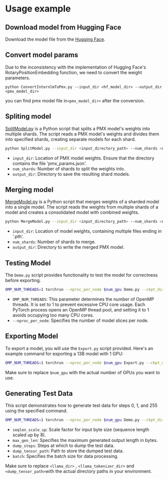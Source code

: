 # Usage example

## Download model from Hugging Face

Download the model file from the [Hugging Face](https://huggingface.co/internlm/internlm-7b).

## Convert model params

Due to the inconsistency with the implementation of Hugging Face's RotaryPositionEmbedding function, we need to convert the weight parameters.

```
python ConvertInternlmToPmx.py --input_dir <hf_model_dir> --output_dir <pmx_model_dir>
```

you can find pmx model file in`<pmx_model_dir>` after the conversion.

## Spliting model

[SplitModel.py](https://github.com/openppl-public/ppl.pmx/blob/master/model_zoo/llama/modeling/SplitModel.py) is a Python script that splits a PMX model's weights into multiple shards. The script reads a PMX model's weights and divides them into specified shards, creating separate models for each shard.

```bash
python SplitModel.py --input_dir <input_directory_path> --num_shards <number_of_shards> --output_dir <output_directory_path>
```

- `input_dir`: Location of PMX model weights. Ensure that the directory contains the file 'pmx_params.json'.
- `num_shards`: Number of shards to split the weights into.
- `output_dir`: Directory to save the resulting shard models.

## Merging model

[MergeModel.py](https://github.com/openppl-public/ppl.pmx/blob/master/model_zoo/llama/modeling/MergeModel.py) is a Python script that merges weights of a sharded model into a single model. The script reads the weights from multiple shards of a model and creates a consolidated model with combined weights.

```bash
python MergeModel.py --input_dir <input_directory_path> --num_shards <number_of_shards> --output_dir <output_directory_path>
```

- `input_dir`: Location of model weights, containing multiple files ending in '.pth'.
- `num_shards`: Number of shards to merge.
- `output_dir`: Directory to write the merged PMX model.

## Testing Model

The `Demo.py` script provides functionality to test the model for correctness before exporting.

```bash
OMP_NUM_THREADS=1 torchrun --nproc_per_node $num_gpu Demo.py --ckpt_dir <llama_dir> --tokenizer_path <llama_tokenizer_dir>/tokenizer.model --fused_qkv 1 --fused_kvcache 1 --auto_causal 1 --quantized_cache 1 --dynamic_batching 1
```

- `OMP_NUM_THREADS`: This parameter determines the number of OpenMP threads. It is set to 1 to prevent excessive CPU core usage. Each PyTorch process opens an OpenMP thread pool, and setting it to 1 avoids occupying too many CPU cores.
- `--nproc_per_node`: Specifies the number of model slices per node.

## Exporting Model

To export a model, you will use the `Export.py` script provided. Here's an example command for exporting a 13B model with 1 GPU:

```bash
OMP_NUM_THREADS=1 torchrun --nproc_per_node $num_gpu Export.py --ckpt_dir <llama_dir> --tokenizer_path <llama_tokenizer_dir>/tokenizer.model --fused_qkv 1 --fused_kvcache 1 --auto_causal 1 --quantized_cache 1 --dynamic_batching 1 --export_path <export_dir>
```

Make sure to replace `$num_gpu` with the actual number of GPUs you want to use.

## Generating Test Data

This script demonstrates how to generate test data for steps 0, 1, and 255 using the specified command.

```bash
OMP_NUM_THREADS=1 torchrun --nproc_per_node $num_gpu Demo.py --ckpt_dir <llama_dir> --tokenizer_path <llama_tokenizer_dir>/tokenizer.model --fused_qkv 1 --fused_kvcache 1 --auto_causal 1 --quantized_cache 1 --dynamic_batching 1 --seqlen_scale_up 1 --max_gen_len 256 --dump_steps 0,1,255 --dump_tensor_path <dump_dir>  --batch 1
```

- `seqlen_scale_up`: Scale factor for input byte size (sequence length scaled up by 8).
- `max_gen_len`: Specifies the maximum generated output length in bytes.
- `dump_steps`: Steps at which to dump the test data.
- `dump_tensor_path`: Path to store the dumped test data.
- `batch`: Specifies the batch size for data processing.

Make sure to replace `<llama_dir>` , `<llama_tokenizer_dir>` and `<dump_tensor_path>`with the actual directory paths in your environment.
